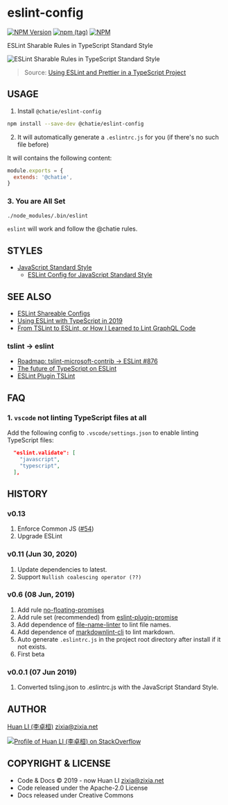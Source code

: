 # eslint-config

[![NPM Version](https://badge.fury.io/js/%40chatie%2Feslint-config.svg)](https://www.npmjs.com/package/@chatie/eslint-config)
[![npm (tag)](https://img.shields.io/npm/v/%40chatie/eslint-config/next.svg)](https://www.npmjs.com/package/@chatie/eslint-config?activeTab=versions)
[![NPM](https://github.com/Chatie/eslint-config/workflows/NPM/badge.svg)](https://github.com/Chatie/eslint-config/actions?query=workflow%3ANPM)

ESLint Sharable Rules in TypeScript Standard Style

![ESLint Sharable Rules in TypeScript Standard Style](https://chatie.github.io/eslint-config/images/eslint-config-chatie.jpg)
> Source: [Using ESLint and Prettier in a TypeScript Project](https://www.robertcooper.me/using-eslint-and-prettier-in-a-typescript-project)

## USAGE

1. Install `@chatie/eslint-config`

```sh
npm install --save-dev @chatie/eslint-config
```

2. It will automatically generate a `.eslintrc.js` for you (if there's no such file before)

It will contains the following content:

```js
module.exports = {
  extends: '@chatie',
}
```

### 3. You are All Set

```sh
./node_modules/.bin/eslint
```

`eslint` will work and follow the @chatie rules.

## STYLES

- [JavaScript Standard Style](https://standardjs.com)
  - [ESLint Config for JavaScript Standard Style](https://github.com/standard/eslint-config-standard)

## SEE ALSO

- [ESLint Shareable Configs](https://eslint.org/docs/developer-guide/shareable-configs)
- [Using ESLint with TypeScript in 2019](https://43081j.com/2019/02/using-eslint-with-typescript)
- [From TSLint to ESLint, or How I Learned to Lint GraphQL Code](https://artsy.github.io/blog/2019/01/29/from-tslint-to-eslint/)

### tslint -> eslint

- [Roadmap: tslint-microsoft-contrib -> ESLint #876](https://github.com/microsoft/tslint-microsoft-contrib/issues/876)
- [The future of TypeScript on ESLint](https://eslint.org/blog/2019/01/future-typescript-eslint)
- [ESLint Plugin TSLint](https://github.com/typescript-eslint/typescript-eslint/tree/master/packages/eslint-plugin-tslint)

## FAQ

### 1. `vscode` not linting TypeScript files at all

Add the following config to `.vscode/settings.json` to enable linting TypeScript files:

```json
  "eslint.validate": [
    "javascript",
    "typescript",
  ],
```

## HISTORY

### v0.13

1. Enforce Common JS ([#54](https://github.com/Chatie/eslint-config/issues/54))
1. Upgrade ESLint

### v0.11 (Jun 30, 2020)

1. Update dependencies to latest.
1. Support `Nullish coalescing operator (??)`

### v0.6 (08 Jun, 2019)

1. Add rule [no-floating-promises](https://github.com/typescript-eslint/typescript-eslint/pull/495)
1. Add rule set (recommended) from [eslint-plugin-promise](https://www.npmjs.com/package/eslint-plugin-promise)
1. Add dependence of [file-name-linter](https://npmjs.com/package/file-name-linter) to lint file names.
1. Add dependence of [markdownlint-cli](https://npmjs.com/package/markdownlint-cli) to lint markdown.
1. Auto generate `.eslintrc.js` in the project root directory after install if it not exists.
1. First beta

### v0.0.1 (07 Jun 2019)

1. Converted tsling.json to .eslintrc.js with the JavaScript Standard Style.

## AUTHOR

[Huan LI (李卓桓)](http://linkedin.com/in/zixia) zixia@zixia.net

[![Profile of Huan LI (李卓桓) on StackOverflow](https://stackexchange.com/users/flair/265499.png)](https://stackexchange.com/users/265499)

## COPYRIGHT & LICENSE

- Code & Docs © 2019 - now Huan LI zixia@zixia.net
- Code released under the Apache-2.0 License
- Docs released under Creative Commons
